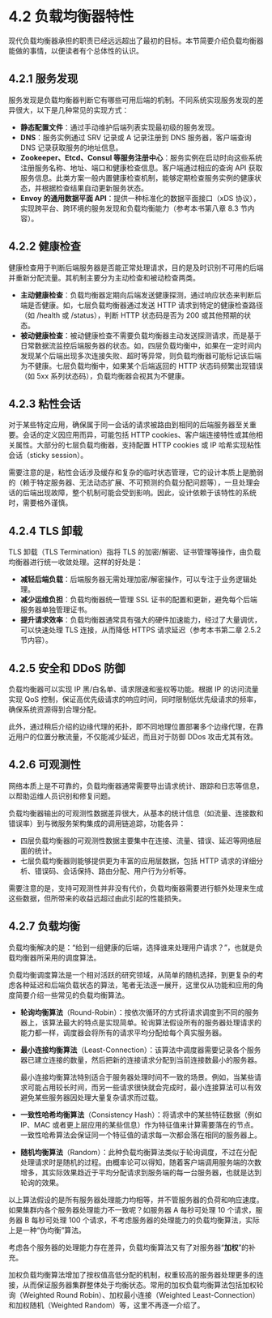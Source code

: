 # 4.2 负载均衡器特性


现代负载均衡器承担的职责已经远远超出了最初的目标。本节简要介绍负载均衡器能做的事情，以便读者有个总体性的认识。

## 4.2.1 服务发现

服务发现是负载均衡器判断它有哪些可用后端的机制。不同系统实现服务发现的差异很大，以下是几种常见的实现方式：

- **静态配置文件**：通过手动维护后端列表实现最初级的服务发现。
- **DNS**：服务实例通过 SRV 记录或 A 记录注册到 DNS 服务器，客户端查询 DNS 记录获取服务的地址信息。
- **Zookeeper、Etcd、Consul 等服务注册中心**：服务实例在启动时向这些系统注册服务名称、地址、端口和健康检查信息。客户端通过相应的查询 API 获取服务信息。此类方案一般内置健康检查机制，能够定期检查服务实例的健康状态，并根据检查结果自动更新服务状态。
- **Envoy 的通用数据平面 API**：提供一种标准化的数据平面接口（xDS 协议），实现跨平台、跨环境的服务发现和负载均衡能力（参考本书第八章 8.3 节内容）。

## 4.2.2 健康检查

健康检查用于判断后端服务器是否能正常处理请求，目的是及时识别不可用的后端并重新分配流量。其机制主要分为主动检查和被动检查两类。

- **主动健康检查**：负载均衡器定期向后端发送健康探测，通过响应状态来判断后端是否健康。如，七层负载均衡器通过发送 HTTP 请求到特定的健康检查路径（如 /health 或 /status），判断 HTTP 状态码是否为 200 或其他预期的状态。
- **被动健康检查**：被动健康检查不需要负载均衡器主动发送探测请求，而是基于日常数据流监控后端服务器的状态。如，四层负载均衡中，如果在一定时间内发现某个后端出现多次连接失败、超时等异常，则负载均衡器可能标记该后端为不健康。七层负载均衡中，如果某个后端返回的 HTTP 状态码频繁出现错误（如 5xx 系列状态码），负载均衡器会视其为不健康。

## 4.2.3 粘性会话

对于某些特定应用，确保属于同一会话的请求被路由到相同的后端服务器至关重要。会话的定义因应用而异，可能包括 HTTP cookies、客户端连接特性或其他相关属性。大部分的七层负载均衡器，支持配置 HTTP cookies 或 IP 哈希实现粘性会话（sticky session）。

需要注意的是，粘性会话涉及缓存和复杂的临时状态管理，它的设计本质上是脆弱的（赖于特定服务器、无法动态扩展、不可预测的负载分配问题等），一旦处理会话的后端出现故障，整个机制可能会受到影响。因此，设计依赖于该特性的系统时，需要格外谨慎。

## 4.2.4 TLS 卸载

TLS 卸载（TLS Termination）指将 TLS 的加密/解密、证书管理等操作，由负载均衡器进行统一收敛处理。这样的好处是：
- **减轻后端负载**：后端服务器无需处理加密/解密操作，可以专注于业务逻辑处理。
- **减少运维负担**：负载均衡器统一管理 SSL 证书的配置和更新，避免每个后端服务器单独管理证书。
- **提升请求效率**：负载均衡器通常具有强大的硬件加速能力，经过了大量调优，可以快速处理 TLS 连接，从而降低 HTTPS 请求延迟（参考本书第二章 2.5.2 节内容）。

## 4.2.5 安全和 DDoS 防御

负载均衡器可以实现 IP 黑/白名单、请求限速和鉴权等功能。根据 IP 的访问流量实现 QoS 控制，保证高优先级请求的响应时间，同时限制低优先级请求的频率，确保系统资源得到合理分配。

此外，通过稍后介绍的边缘代理的拓扑，即不同地理位置部署多个边缘代理，在靠近用户的位置分散流量，不仅能减少延迟，而且对于防御 DDos 攻击尤其有效。


## 4.2.6 可观测性

网络本质上是不可靠的，负载均衡器通常需要导出请求统计、跟踪和日志等信息，以帮助运维人员识别和修复问题。

负载均衡器输出的可观测性数据差异很大，从基本的统计信息（如流量、连接数和错误率）到与微服务架构集成的调用链追踪，功能各异：

- 四层负载均衡器的可观测性数据主要集中在连接、流量、错误、延迟等网络层面的统计。
- 七层负载均衡器则能够提供更为丰富的应用层数据，包括 HTTP 请求的详细分析、错误码、会话保持、路由分配、用户行为分析等。

需要注意的是，支持可观测性并非没有代价，负载均衡器需要进行额外处理来生成这些数据，但所带来的收益远超过由此引起的性能损失。

## 4.2.7 负载均衡

负载均衡解决的是：“给到一组健康的后端，选择谁来处理用户请求？”，也就是负载均衡器所采用的调度算法。

负载均衡调度算法是一个相对活跃的研究领域，从简单的随机选择，到更复杂的考虑各种延迟和后端负载状态的算法，笔者无法逐一展开，这里仅从功能和应用的角度简要介绍一些常见的负载均衡算法。

- **轮询均衡算法**（Round-Robin）：按依次循环的方式将请求调度到不同的服务器上，该算法最大的特点是实现简单。轮询算法假设所有的服务器处理请求的能力都一样，调度器会将所有的请求平均分配给每个真实服务器。

- **最小连接均衡算法**（Least-Connection）：该算法中调度器需要记录各个服务器已建立连接的数量，然后把新的连接请求分配到当前连接数最小的服务器。
	
	最小连接均衡算法特别适合于服务器处理时间不一致的场景。例如，当某些请求可能占用较长时间，而另一些请求很快就会完成时，最小连接算法可以有效避免某些服务器因处理大量复杂请求而过载。

- **一致性哈希均衡算法**（Consistency Hash）：将请求中的某些特征数据（例如 IP、MAC 或者更上层应用的某些信息）作为特征值来计算需要落在的节点。一致性哈希算法会保证同一个特征值的请求每一次都会落在相同的服务器上。

- **随机均衡算法**（Random）：此种负载均衡算法类似于轮询调度，不过在分配处理请求时是随机的过程。由概率论可以得知，随着客户端调用服务端的次数增多，其实际效果趋近于平均分配请求到服务端的每一台服务器，也就是达到轮询的效果。

以上算法假设的是所有服务器处理能力均相等，并不管服务器的负荷和响应速度。如果集群内各个服务器处理能力不一致呢？如服务器 A 每秒可处理 10 个请求，服务器 B 每秒可处理 100 个请求，不考虑服务器的处理能力的负载均衡算法，实际上是一种“伪均衡”算法。

考虑各个服务器的处理能力存在差异，负载均衡算法又有了对服务器“**加权**”的补充。

加权负载均衡算法增加了按权值高低分配的机制，权重较高的服务器处理更多的连接，从而保证服务器集群整体处于均衡状态。常用的加权负载均衡算法包括加权轮询（Weighted Round Robin）、加权最小连接（Weighted Least-Connection）和加权随机（Weighted Random）等，这里不再逐一介绍了。
